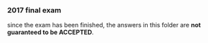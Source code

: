 ### 2017 final exam

since the exam has been finished, the answers in this folder are **not guaranteed to be ACCEPTED**.

